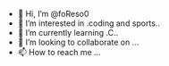 - 👋 Hi, I’m @foReso0
- 👀 I’m interested in .coding and sports..
- 🌱 I’m currently learning .C..
- 💞️ I’m looking to collaborate on ...
- 📫 How to reach me ...

<!---
foReso0/foReso0 is a ✨ special ✨ repository because its `README.md` (this file) appears on your GitHub profile.
You can click the Preview link to take a look at your changes.
--->
